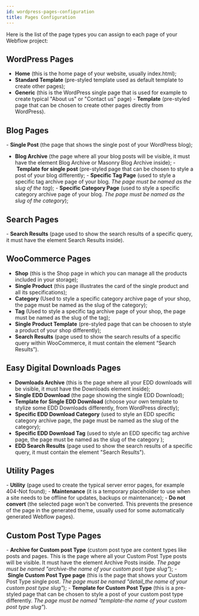 ```yaml
---
id: wordpress-pages-configuration
title: Pages Configuration
---
```


Here is the list of the page types you can assign to each page of your Webflow project:

## WordPress Pages
- **Home** (this is the home page of your website, usually index.html);
- **Standard Template** (pre-styled template used as default template to create other pages);
- **Generic** (this is the WordPress single page that is used for example to create typical "About us" or "Contact us" page)
- **Template** (pre-styled page that can be chosen to create other pages directly from WordPress).
‍
## Blog Pages

- **Single Post** (the page that shows the single post of your WordPress blog);
- **Blog Archive** (the page where all your blog posts will be visible, it must have the element Blog Archive or Masonry Blog Archive inside);
- **Template for single post** (pre-styled page that can be chosen to style a post of your blog differently;
- **Specific Tag Page** (used to style a specific tag archive page of your blog. *The page must be named as the slug of the tag*);
- **Specific Category Page** (used to style a specific category archive page of your blog. *The page must be named as the slug of the category*);

## Search Pages
- **Search Results** (page used to show the search results of a specific query, it must have the element Search Results inside).
‍
## WooCommerce Pages
- **Shop** (this is the Shop page in which you can manage all the products included in your storage);
- **Single Product** (this page illustrates the card of the single product and all its specifications);
- **Category** (Used to style a specific category archive page of your shop, the page must be named as the slug of the category);
- **Tag** (Used to style a specific tag archive page of your shop, the page must be named as the slug of the tag);
- **Single Product Template** (pre-styled page that can be choosen to style a product of your shop differently);
- **Search Results** (page used to show the search results of a specific query within WooCommerce, it must contain the element “Search Results”).

## Easy Digital Downloads Pages
- **Downloads Archive** (this is the page where all your EDD downloads will be visible, it must have the Downloads element inside);
- **Single EDD Download** (the page showing the single EDD Download);
- **Template for Single EDD Download** (choose your own template to stylize some EDD Downloads differently, from WordPress directly);
- **Specific EDD Download Category** (used to style an EDD specific category archive page, the page must be named as the slug of the category);
- **Specific EDD Download Tag** (used to style an EDD specific tag archive page, the page must be named as the slug of the category );
- **EDD Search Results** (page used to show the search results of a specific query, it must contain the element "Search Results").

## Utility Pages
- **Utility** (page used to create the typical server error pages, for example 404-Not found);
- **Maintenance** (it is a temporary placeholder to use when a site needs to be offline for updates, backups or maintenance);
- **Do not convert** (the selected page won't be converted. This prevents the presence of the page in the generated theme, usually used for some automatically generated Webflow pages).
‍
## Custom Post Type Pages
- **Archive for Custom post Type** (custom post type are content types like posts and pages. This is the page where all your Custom Post Type posts will be visible. It must have the element Archive Posts inside. *The page must be named "archive-the name of your custom post type slug"*);
- **Single Custom Post Type page** (this is the page that shows your Custom Post Type single post. *The page must be named "detail_the name of your custom post type slug"*);
- **Template for Custom Post Type** (this is a pre-styled page that can be chosen to style a post of your custom post type differently. *The page must be named "template-the name of your custom post type slug"*).



